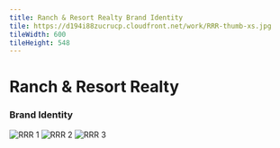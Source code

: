 ```yaml
---
title: Ranch & Resort Realty Brand Identity
tile: https://d194i88zucrucp.cloudfront.net/work/RRR-thumb-xs.jpg
tileWidth: 600
tileHeight: 548
---
```


# Ranch & Resort Realty

### Brand Identity

![RRR 1](https://d194i88zucrucp.cloudfront.net/work/RRR1-lg.jpg)
![RRR 2](https://d194i88zucrucp.cloudfront.net/work/RRR2-lg.jpg)
![RRR 3](https://d194i88zucrucp.cloudfront.net/work/RRR3-lg.jpg)
